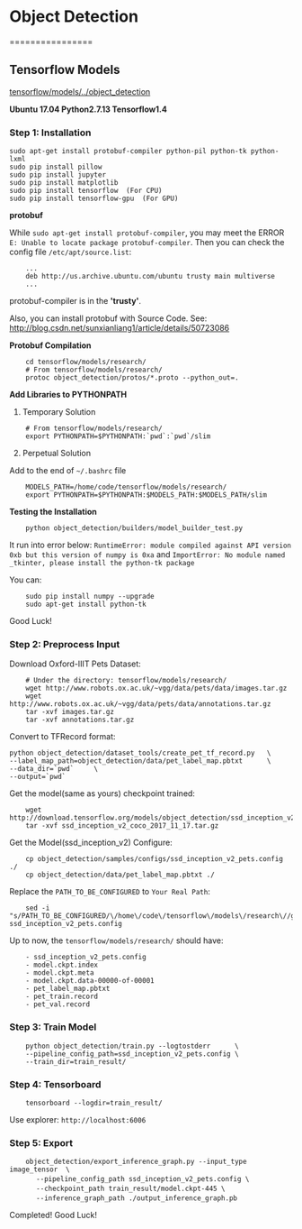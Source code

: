 # Object Detection
================
## Tensorflow Models
[tensorflow/models/../object_detection](https://github.com/tensorflow/models/blob/master/research/object_detection)

**Ubuntu 17.04 Python2.7.13 Tensorflow1.4**

### Step 1: Installation

```
sudo apt-get install protobuf-compiler python-pil python-tk python-lxml
sudo pip install pillow
sudo pip install jupyter
sudo pip install matplotlib
sudo pip install tensorflow  (For CPU)
sudo pip install tensorflow-gpu  (For GPU)
```

**protobuf**

While `sudo apt-get install protobuf-compiler`, you may meet the ERROR `E: Unable to locate package protobuf-compiler`. Then you can check the config file `/etc/apt/source.list`: 
```
    ...
    deb http://us.archive.ubuntu.com/ubuntu trusty main multiverse
    ...
```
protobuf-compiler is in the **'trusty'**. 

Also, you can install protobuf with Source Code. See: 
    http://blog.csdn.net/sunxianliang1/article/details/50723086

**Protobuf Compilation**

```
    cd tensorflow/models/research/
    # From tensorflow/models/research/
    protoc object_detection/protos/*.proto --python_out=.
```

**Add Libraries to PYTHONPATH**

1) Temporary Solution
```
    # From tensorflow/models/research/
    export PYTHONPATH=$PYTHONPATH:`pwd`:`pwd`/slim
```
2) Perpetual Solution

Add to the end of `~/.bashrc` file
```
    MODELS_PATH=/home/code/tensorflow/models/research/
    export PYTHONPATH=$PYTHONPATH:$MODELS_PATH:$MODELS_PATH/slim
```

**Testing the Installation**

```
    python object_detection/builders/model_builder_test.py
```

It run into error below:
`RuntimeError: module compiled against API version 0xb but this version of numpy is 0xa`
and
`ImportError: No module named _tkinter, please install the python-tk package`

You can:
```
    sudo pip install numpy --upgrade
    sudo apt-get install python-tk
```

Good Luck!

### Step 2: Preprocess Input
Download Oxford-IIIT Pets Dataset:
```
    # Under the directory: tensorflow/models/research/
    wget http://www.robots.ox.ac.uk/~vgg/data/pets/data/images.tar.gz
    wget http://www.robots.ox.ac.uk/~vgg/data/pets/data/annotations.tar.gz
    tar -xvf images.tar.gz
    tar -xvf annotations.tar.gz
```

Convert to TFRecord format:
```
python object_detection/dataset_tools/create_pet_tf_record.py   \
--label_map_path=object_detection/data/pet_label_map.pbtxt      \
--data_dir=`pwd`     \
--output=`pwd`
```

Get the model(same as yours) checkpoint trained:
```
    wget http://download.tensorflow.org/models/object_detection/ssd_inception_v2_coco_2017_11_17.tar.gz
    tar -xvf ssd_inception_v2_coco_2017_11_17.tar.gz
```

Get the Model(ssd_inception_v2) Configure:
```
    cp object_detection/samples/configs/ssd_inception_v2_pets.config ./
    cp object_detection/data/pet_label_map.pbtxt ./
```
Replace the `PATH_TO_BE_CONFIGURED` to `Your Real Path`:
```
    sed -i "s/PATH_TO_BE_CONFIGURED/\/home\/code\/tensorflow\/models\/research\//g" ssd_inception_v2_pets.config
```

Up to now, the `tensorflow/models/research/` should have:
```
    - ssd_inception_v2_pets.config
    - model.ckpt.index
    - model.ckpt.meta
    - model.ckpt.data-00000-of-00001
    - pet_label_map.pbtxt
    - pet_train.record
    - pet_val.record
```

### Step 3: Train Model
```
    python object_detection/train.py --logtostderr      \
    --pipeline_config_path=ssd_inception_v2_pets.config \
    --train_dir=train_result/
```

### Step 4: Tensorboard
```
    tensorboard --logdir=train_result/
```
Use explorer: `http://localhost:6006`

### Step 5: Export
```
    object_detection/export_inference_graph.py --input_type image_tensor  \
　　　　--pipeline_config_path ssd_inception_v2_pets.config \
　　　　--checkpoint_path train_result/model.ckpt-445 \
　　　　--inference_graph_path ./output_inference_graph.pb
```

Completed! Good Luck!